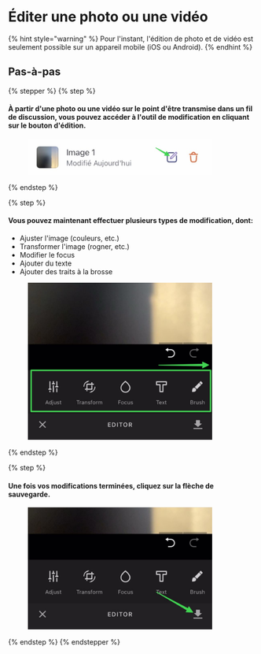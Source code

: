 # Éditer une photo ou une vidéo

{% hint style="warning" %}
Pour l'instant, l'édition de photo et de vidéo est seulement possible sur un appareil mobile (iOS ou Android).
{% endhint %}

## Pas-à-pas

{% stepper %}
{% step %}
#### À partir d'une photo ou une vidéo sur le point d'être transmise dans un fil de discussion, vous pouvez accéder à l'outil de modification en cliquant sur le bouton d'édition.

<div align="left"><figure><img src="../../.gitbook/assets/Éditer une photo ou une vidéo - Step 1.jpeg" alt="" width="375"><figcaption></figcaption></figure></div>
{% endstep %}

{% step %}
#### Vous pouvez maintenant effectuer plusieurs types de modification, dont:

* Ajuster l'image (couleurs, etc.)
* Transformer l'image (rogner, etc.)
* Modifier le focus
* Ajouter du texte
* Ajouter des traits à la brosse

<div align="left"><figure><img src="../../.gitbook/assets/Éditer une photo ou une vidéo - Step 2.jpeg" alt="" width="375"><figcaption></figcaption></figure></div>
{% endstep %}

{% step %}
#### Une fois vos modifications terminées, cliquez sur la flèche de sauvegarde.

<div align="left"><figure><img src="../../.gitbook/assets/Éditer une photo ou une vidéo - Step 3.jpeg" alt="" width="375"><figcaption></figcaption></figure></div>
{% endstep %}
{% endstepper %}
